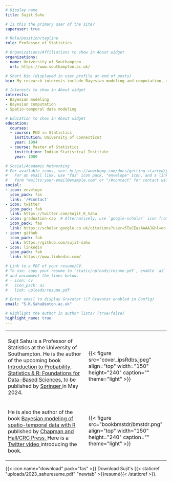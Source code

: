 ```yaml
---
# Display name
title: Sujit Sahu

# Is this the primary user of the site?
superuser: true

# Role/position/tagline
role: Professor of Statistics

# Organizations/Affiliations to show in About widget
organizations:
- name: University of Southampton 
  url: https://www.southampton.ac.uk/

# Short bio (displayed in user profile at end of posts)
bio: My research interests include Bayesian modeling and computation, modeling of spatial and spatio-temporal data.

# Interests to show in About widget
interests:
- Bayesian modeling 
- Bayesian computation 
- Spatio-temporal data modeling 

# Education to show in About widget
education:
  courses:
  - course: PhD in Statistics
    institution: University of Connecticut
    year: 1994
  - course: Master of Statistics
    institution: Indian Statistical Institute
    year: 1989

# Social/Academic Networking
# For available icons, see: https://wowchemy.com/docs/getting-started/page-builder/#icons
#   For an email link, use "fas" icon pack, "envelope" icon, and a link in the
#   form "mailto:your-email@example.com" or "/#contact" for contact widget.
social:
- icon: envelope
  icon_pack: fas
  link: '/#contact'
- icon: twitter
  icon_pack: fab
  link: https://twitter.com/Sujit_K_Sahu
- icon: graduation-cap  # Alternatively, use `google-scholar` icon from `ai` icon pack
  icon_pack: fas
  link: https://scholar.google.co.uk/citations?user=5TaCEasAAAAJ&hl=en
- icon: github
  icon_pack: fab
  link: https://github.com/sujit-sahu
- icon: linkedin
  icon_pack: fab
  link: https://www.linkedin.com/

# Link to a PDF of your resume/CV.
# To use: copy your resume to `static/uploads/resume.pdf`, enable `ai` icons in `params.toml`, 
# and uncomment the lines below.
# - icon: cv
#   icon_pack: ai
#   link: uploads/resume.pdf

# Enter email to display Gravatar (if Gravatar enabled in Config)
email: "S.K.Sahu@soton.ac.uk"

# Highlight the author in author lists? (true/false)
highlight_name: true
---
```

<table>
<tr>
<td width=50%> <p style="margin-top:0.5cm;">
Sujit Sahu is a Professor of Statistics at the University of Southampton.
He is  the author of the upcoming book <a href="https://www.foyles.co.uk/book/introduction-to-probability-statistics-and-r/sujit-k-sahu/9783031378645">  Introduction to Probability, Statistics & R; Foundations for Data-Based Sciences, </a> to be published by <a href="https://link.springer.com/book/10.1007/978-3-031-37865-2?_gl=1*17rnx1i*_up*MQ..&gclid=Cj0KCQjw2a6wBhCVARIsABPeH1vT1jB8a8B-8flWTBxuryQYtkto1SFKqS2SNTzhL8FutIK7z72FYx4aAsTpEALw_wcB"> Springer </a> in May 2024.  
</td>

<td width=50%> 
{{< figure src="cover_ipsRdbs.jpeg" align="top"  width="150" height="240" caption="" theme="light" >}}
</td>
</tr>
<tr>
<td width=50%> <p style="margin-top:0.5cm;">
 He is also the author of the book <a href="bookbmstdr/"> Bayesian modeling of spatio-temporal data with R </a> published by <a href="https://www.taylorfrancis.com/books/mono/10.1201/9780429318443/bayesian-modeling-spatio-temporal-data-sujit-sahu"> Chapman and Hall/CRC Press. </a> Here is a <a href="https://twitter.com/Sujit_K_Sahu/status/1493173873705197569"> Twitter video </a> introducing the book. </p>
</td>
<td width=50%> 
{{< figure src="bookbmstdr/bmstdr.png" align="top"  width="150" height="240" caption="" theme="light" >}}
</td>
</tr>

</table>

{{< icon name="download" pack="fas" >}} Download Sujit's {{< staticref "uploads/2023_sahuresume.pdf" "newtab" >}}resumé{{< /staticref >}}.
